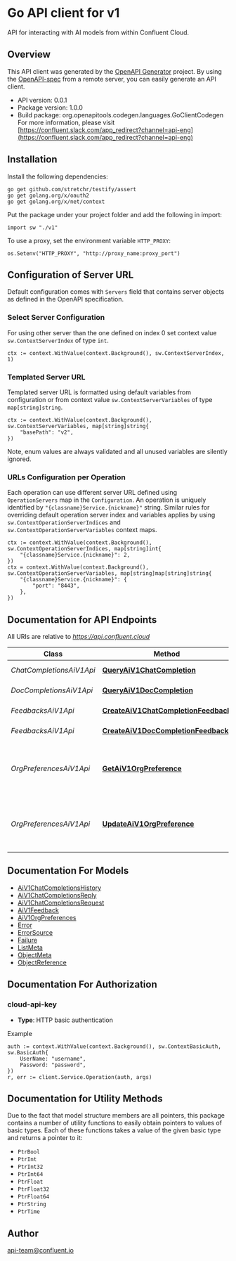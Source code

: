 # Go API client for v1

API for interacting with AI models from within Confluent Cloud.

## Overview
This API client was generated by the [OpenAPI Generator](https://openapi-generator.tech) project.  By using the [OpenAPI-spec](https://www.openapis.org/) from a remote server, you can easily generate an API client.

- API version: 0.0.1
- Package version: 1.0.0
- Build package: org.openapitools.codegen.languages.GoClientCodegen
For more information, please visit [https://confluent.slack.com/app_redirect?channel=api-eng](https://confluent.slack.com/app_redirect?channel=api-eng)

## Installation

Install the following dependencies:

```shell
go get github.com/stretchr/testify/assert
go get golang.org/x/oauth2
go get golang.org/x/net/context
```

Put the package under your project folder and add the following in import:

```golang
import sw "./v1"
```

To use a proxy, set the environment variable `HTTP_PROXY`:

```golang
os.Setenv("HTTP_PROXY", "http://proxy_name:proxy_port")
```

## Configuration of Server URL

Default configuration comes with `Servers` field that contains server objects as defined in the OpenAPI specification.

### Select Server Configuration

For using other server than the one defined on index 0 set context value `sw.ContextServerIndex` of type `int`.

```golang
ctx := context.WithValue(context.Background(), sw.ContextServerIndex, 1)
```

### Templated Server URL

Templated server URL is formatted using default variables from configuration or from context value `sw.ContextServerVariables` of type `map[string]string`.

```golang
ctx := context.WithValue(context.Background(), sw.ContextServerVariables, map[string]string{
	"basePath": "v2",
})
```

Note, enum values are always validated and all unused variables are silently ignored.

### URLs Configuration per Operation

Each operation can use different server URL defined using `OperationServers` map in the `Configuration`.
An operation is uniquely identified by `"{classname}Service.{nickname}"` string.
Similar rules for overriding default operation server index and variables applies by using `sw.ContextOperationServerIndices` and `sw.ContextOperationServerVariables` context maps.

```
ctx := context.WithValue(context.Background(), sw.ContextOperationServerIndices, map[string]int{
	"{classname}Service.{nickname}": 2,
})
ctx = context.WithValue(context.Background(), sw.ContextOperationServerVariables, map[string]map[string]string{
	"{classname}Service.{nickname}": {
		"port": "8443",
	},
})
```

## Documentation for API Endpoints

All URIs are relative to *https://api.confluent.cloud*

Class | Method | HTTP request | Description
------------ | ------------- | ------------- | -------------
*ChatCompletionsAiV1Api* | [**QueryAiV1ChatCompletion**](docs/ChatCompletionsAiV1Api.md#queryaiv1chatcompletion) | **Post** /ai/v1/chat-completions | Query a Chat Completion
*DocCompletionsAiV1Api* | [**QueryAiV1DocCompletion**](docs/DocCompletionsAiV1Api.md#queryaiv1doccompletion) | **Post** /ai/v1/doc-completions | Query a Doc Completion
*FeedbacksAiV1Api* | [**CreateAiV1ChatCompletionFeedback**](docs/FeedbacksAiV1Api.md#createaiv1chatcompletionfeedback) | **Post** /ai/v1/chat-completions/{chat_completion_id}/feedback | Create a Feedback
*FeedbacksAiV1Api* | [**CreateAiV1DocCompletionFeedback**](docs/FeedbacksAiV1Api.md#createaiv1doccompletionfeedback) | **Post** /ai/v1/doc-completions/{doc_completion_id}/feedback | Create a Feedback
*OrgPreferencesAiV1Api* | [**GetAiV1OrgPreference**](docs/OrgPreferencesAiV1Api.md#getaiv1orgpreference) | **Get** /ai/v1/org-preferences | Read the organization&#39;s ai-assistant setting in org-preferences.
*OrgPreferencesAiV1Api* | [**UpdateAiV1OrgPreference**](docs/OrgPreferencesAiV1Api.md#updateaiv1orgpreference) | **Patch** /ai/v1/org-preferences | Set the organization&#39;s ai-assistant setting in org-preferences.


## Documentation For Models

 - [AiV1ChatCompletionsHistory](docs/AiV1ChatCompletionsHistory.md)
 - [AiV1ChatCompletionsReply](docs/AiV1ChatCompletionsReply.md)
 - [AiV1ChatCompletionsRequest](docs/AiV1ChatCompletionsRequest.md)
 - [AiV1Feedback](docs/AiV1Feedback.md)
 - [AiV1OrgPreferences](docs/AiV1OrgPreferences.md)
 - [Error](docs/Error.md)
 - [ErrorSource](docs/ErrorSource.md)
 - [Failure](docs/Failure.md)
 - [ListMeta](docs/ListMeta.md)
 - [ObjectMeta](docs/ObjectMeta.md)
 - [ObjectReference](docs/ObjectReference.md)


## Documentation For Authorization



### cloud-api-key

- **Type**: HTTP basic authentication

Example

```golang
auth := context.WithValue(context.Background(), sw.ContextBasicAuth, sw.BasicAuth{
    UserName: "username",
    Password: "password",
})
r, err := client.Service.Operation(auth, args)
```


## Documentation for Utility Methods

Due to the fact that model structure members are all pointers, this package contains
a number of utility functions to easily obtain pointers to values of basic types.
Each of these functions takes a value of the given basic type and returns a pointer to it:

* `PtrBool`
* `PtrInt`
* `PtrInt32`
* `PtrInt64`
* `PtrFloat`
* `PtrFloat32`
* `PtrFloat64`
* `PtrString`
* `PtrTime`

## Author

api-team@confluent.io

